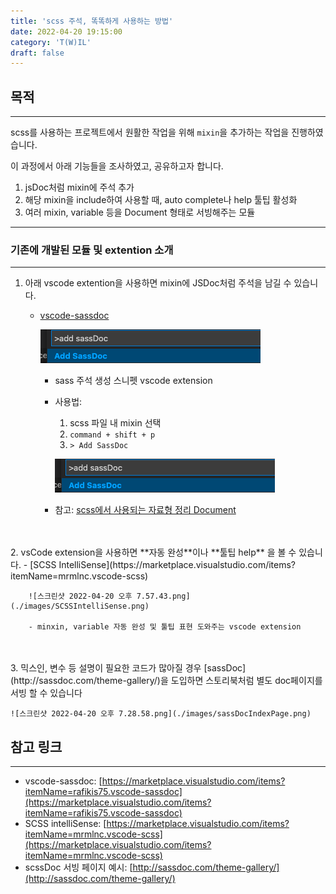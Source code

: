 ```yaml
---
title: 'scss 주석, 똑똑하게 사용하는 방법'
date: 2022-04-20 19:15:00
category: 'T(W)IL'
draft: false
---
```


## 목적

---

scss를 사용하는 프로젝트에서 원활한 작업을 위해 `mixin`을 추가하는 작업을 진행하였습니다.

이 과정에서 아래 기능들을 조사하였고, 공유하고자 합니다.

1. jsDoc처럼 mixin에 주석 추가
2. 해당 mixin을 include하여 사용할 때, auto complete나 help 툴팁 활성화
3. 여러 mixin, variable 등을 Document 형태로 서빙해주는 모듈

---

### 기존에 개발된 모듈 및 extention 소개

---

1. 아래 vscode extention을 사용하면 mixin에 JSDoc처럼 주석을 남길 수 있습니다. 
    - [vscode-sassdoc](./images/sassdoc%EC%A3%BC%EC%84%9D.png)
        
        ![vscode Add SassDoc 명령어](./images/addScssDoc.png)
        
        - sass 주석 생성 스니펫 vscode extension
        - 사용법:
            1. scss 파일 내 mixin 선택
            2. `command + shift + p`
            3. `> Add SassDoc` 
            
            ![vscode Add SassDoc 명령어](./images/addScssDoc.png)
            
        - 참고: [scss에서 사용되는 자료형 정리 Document](https://sass-lang.com/documentation/values)
<br>
<br>
2. vsCode extension을 사용하면 **자동 완성**이나 **툴팁 help** 을 볼 수 있습니다. 
    - [SCSS IntelliSense](https://marketplace.visualstudio.com/items?itemName=mrmlnc.vscode-scss)
        
        ![스크린샷 2022-04-20 오후 7.57.43.png](./images/SCSSIntelliSense.png)
        
        - minxin, variable 자동 완성 및 툴팁 표현 도와주는 vscode extension
<br>
<br>
3. 믹스인, 변수 등 설명이 필요한 코드가 많아질 경우 [sassDoc](http://sassdoc.com/theme-gallery/)을 도입하면 스토리북처럼 별도 doc페이지를 서빙 할 수 있습니다
    
    ![스크린샷 2022-04-20 오후 7.28.58.png](./images/sassDocIndexPage.png)
    

## 참고 링크

---

- vscode-sassdoc: [https://marketplace.visualstudio.com/items?itemName=rafikis75.vscode-sassdoc](https://marketplace.visualstudio.com/items?itemName=rafikis75.vscode-sassdoc)
- SCSS intelliSense: [https://marketplace.visualstudio.com/items?itemName=mrmlnc.vscode-scss](https://marketplace.visualstudio.com/items?itemName=mrmlnc.vscode-scss)
- scssDoc 서빙 페이지 예시: [http://sassdoc.com/theme-gallery/](http://sassdoc.com/theme-gallery/)